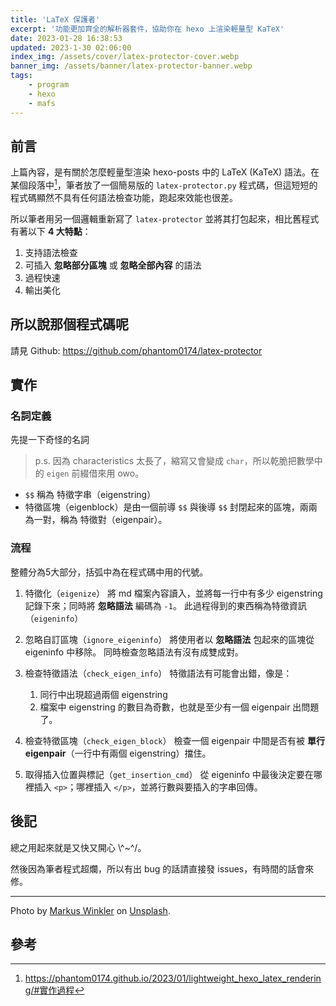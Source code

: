 ```yaml
---
title: 'LaTeX 保護者'
excerpt: '功能更加齊全的解析器套件，協助你在 hexo 上渲染輕量型 KaTeX'
date: 2023-01-28 16:38:53
updated: 2023-1-30 02:06:00
index_img: /assets/cover/latex-protector-cover.webp
banner_img: /assets/banner/latex-protector-banner.webp
tags:
    - program
    - hexo
    - mafs
---
```


<!--lp:skip-all-->

## 前言

上篇內容，是有關於怎麼輕量型渲染 hexo-posts 中的 LaTeX (KaTeX) 語法。在某個段落中[^1]，筆者放了一個簡易版的 `latex-protector.py` 程式碼，但這短短的程式碼顯然不具有任何語法檢查功能，跑起來效能也很差。

所以筆者用另一個邏輯重新寫了 `latex-protector` 並將其打包起來，相比舊程式有著以下 **4 大特點**：

1. 支持語法檢查
2. 可插入 **忽略部分區塊** 或 **忽略全部內容** 的語法
3. 過程快速
4. 輸出美化

## 所以說那個程式碼呢

請見 Github:
https://github.com/phantom0174/latex-protector

## 實作

### 名詞定義

先提一下奇怪的名詞

> p.s. 因為 characteristics 太長了，縮寫又會變成 `char`，所以乾脆把數學中的 `eigen` 前綴借來用 owo。

- `$$` 稱為 特徵字串（eigenstring）
- 特徵區塊（eigenblock）是由一個前導 `$$` 與後導 `$$` 封閉起來的區塊，兩兩為一對，稱為 特徵對（eigenpair）。

### 流程

整體分為5大部分，括弧中為在程式碼中用的代號。

1. 特徵化（`eigenize`）
    將 md 檔案內容讀入，並將每一行中有多少 eigenstring 記錄下來；同時將 **忽略語法** 編碼為 `-1`。
    此過程得到的東西稱為特徵資訊（`eigeninfo`）

2. 忽略自訂區塊（`ignore_eigeninfo`）
    將使用者以 **忽略語法** 包起來的區塊從 eigeninfo 中移除。
    同時檢查忽略語法有沒有成雙成對。

3. 檢查特徵語法（`check_eigen_info`）
    特徵語法有可能會出錯，像是：
    1. 同行中出現超過兩個 eigenstring
    2. 檔案中 eigenstring 的數目為奇數，也就是至少有一個 eigenpair 出問題了。

4. 檢查特徵區塊（`check_eigen_block`）
    檢查一個 eigenpair 中間是否有被 **單行eigenpair**（一行中有兩個 eigenstring）擋住。

5. 取得插入位置與標記（`get_insertion_cmd`）
    從 eigeninfo 中最後決定要在哪裡插入 `<p>`；哪裡插入 `</p>`，並將行數與要插入的字串回傳。

## 後記

總之用起來就是又快又開心 \\^~^/。

然後因為筆者程式超爛，所以有出 bug 的話請直接發 issues，有時間的話會來修。

---

Photo by [Markus Winkler](https://unsplash.com/@markuswinkler?utm_source=unsplash&utm_medium=referral&utm_content=creditCopyText) on [Unsplash](https://unsplash.com/photos/3LVhSjCXRKc?utm_source=unsplash&utm_medium=referral&utm_content=creditCopyText).

## 參考

[^1]: https://phantom0174.github.io/2023/01/lightweight_hexo_latex_rendering/#實作過程

